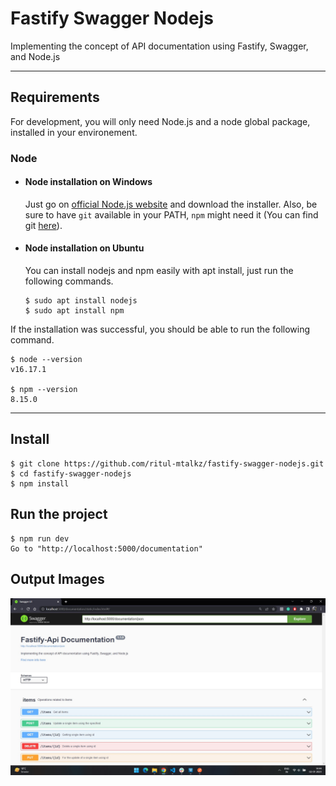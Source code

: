 # Fastify Swagger Nodejs
Implementing the concept of API documentation using Fastify, Swagger, and Node.js

---

## Requirements

For development, you will only need Node.js and a node global package, installed in your environement.

### Node
- #### Node installation on Windows

  Just go on [official Node.js website](https://nodejs.org/) and download the installer.
Also, be sure to have `git` available in your PATH, `npm` might need it (You can find git [here](https://git-scm.com/)).

- #### Node installation on Ubuntu
  You can install nodejs and npm easily with apt install, just run the following commands.

      $ sudo apt install nodejs
      $ sudo apt install npm
      
If the installation was successful, you should be able to run the following command.

    $ node --version
    v16.17.1
    
    $ npm --version
    8.15.0

---

## Install

    $ git clone https://github.com/ritul-mtalkz/fastify-swagger-nodejs.git
    $ cd fastify-swagger-nodejs
    $ npm install

## Run the project

    $ npm run dev
    Go to "http://localhost:5000/documentation"

## Output Images

![Homepage for API document](https://raw.githubusercontent.com/ritul-mtalkz/fastify-swagger-nodejs/main/images/homescreen.jpg)